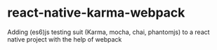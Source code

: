 # react-native-karma-webpack
Adding (es6)js testing suit (Karma, mocha, chai, phantomjs) to a react native project with the help of webpack
